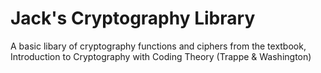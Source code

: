 # Jack's Cryptography Library

A basic libary of cryptography functions and ciphers from the textbook, Introduction to Cryptography with Coding Theory (Trappe & Washington)

